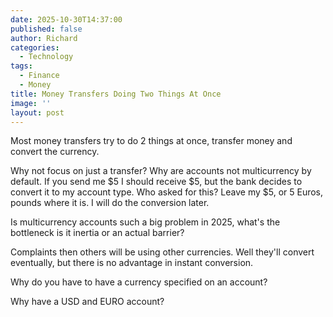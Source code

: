 ```yaml
---
date: 2025-10-30T14:37:00
published: false
author: Richard
categories:
  - Technology
tags:
  - Finance
  - Money
title: Money Transfers Doing Two Things At Once
image: ''
layout: post
---
```

Most money transfers try to do 2 things at once, transfer money and convert the currency.

Why not focus on just a transfer? Why are accounts not multicurrency by default. If you send me $5 I should receive $5, but the bank decides to convert it to my account type. Who asked for this? Leave my $5, or 5 Euros, pounds where it is. I will do the conversion later.

Is multicurrency accounts such a big problem in 2025, what's the bottleneck is it inertia or an actual barrier?

Complaints then others will be using other currencies. Well they'll convert eventually, but there is no advantage in instant conversion.

Why do you have to have a currency specified on an account?

Why have a USD and EURO account?
